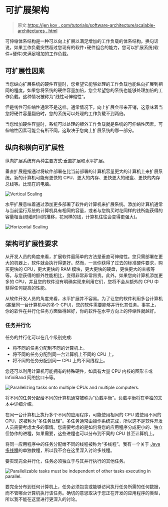 # 可扩展架构

> 原文:[https://jen kov . com/tutorials/software-architecture/scalable-architectures . html](https://jenkov.com/tutorials/software-architecture/scalable-architectures.html)

可伸缩体系结构是一种可以向上扩展以满足增加的工作负载的体系结构。换句话说，如果工作负载突然超过您现有的软件+硬件组合的能力，您可以扩展系统(软件+硬件)来满足增加的工作负载。

## 可扩展性因素

当您纵向扩展系统的硬件容量时，您希望它能够处理的工作负载也能纵向扩展到相同的程度。如果您将系统的硬件容量加倍，您会希望您的系统也能够处理加倍的工作负载。这种情况被称为“线性可伸缩性”。

但是线性可伸缩性通常不是这样。通常情况下，向上扩展会带来开销，这意味着当您将硬件容量翻倍时，您的系统可以处理的工作负载不到两倍。

当您增加硬件容量时，系统可以处理的额外工作负载就是系统的可伸缩性因素。可伸缩性因素可能会有所不同，这取决于您向上扩展系统的哪一部分。

## 纵向和横向可扩展性

纵向扩展系统有两种主要方式:垂直扩展和水平扩展。

垂直扩展是指通过将软件部署在比当前部署的计算机容量更大的计算机上来扩展系统。新的计算机可能有更快的 CPU、更大的内存、更快更大的硬盘、更快的内存总线等。比现在的电脑。

![Vertical Scaling](../Images/4fd29d5320478fc5e848b228928ef69a.png)

水平扩展意味着通过添加更多部署了软件的计算机来扩展系统。添加的计算机通常与当前运行系统的计算机具有相同的容量，或者与您购买时花同样的钱所能获得的容量相当(随着时间的推移，花同样的钱，计算机往往会变得更强大)。

![Horizontal Scaling](../Images/439d3e2fcb22a7a0a96155f443a78b28.png)

## 架构可扩展性要求

从开发人员的角度来看，扩展软件最简单的方法是垂直可伸缩性。您只需部署在更大的机器上，软件就会执行得更好。然而，一旦你获得了过去的标准硬件要求，购买更快的 CPU，更大更快的 RAM 模块，更大更快的硬盘，更快更大的主板等等。与您获得的额外性能相比，变得非常非常昂贵。此外，如果您向计算机添加更多的 CPU，并且您的软件没有明确实现来利用它们，您将不会从额外的 CPU 中获得任何提高的性能。

从软件开发人员的角度来看，水平扩展并不容易。为了让您的软件利用多台计算机(甚至同一台计算机中的多个 CPU)，您的软件需要能够并行化其任务。事实上，你的软件在并行化任务方面做得越好，你的软件在水平方向上的伸缩性就越好。

### 任务并行化

任务的并行化可以在几个级别完成:

*   将不同的任务分配到不同的计算机上。
*   将不同的任务分配到同一台计算机上不同的 CPU 上。
*   将不同的任务分配到同一 CPU 上的不同线程上。

您还可以利用计算机可能拥有的特殊硬件，如具有大量 CPU 内核的图形卡或 InfiniBand 网络接口卡等。

![Parallelizing tasks onto multiple CPUs and multiple computers.](../Images/23d7e0b8fb6ab4c6d60bb6fdf984fb47.png)

将不同的任务分配给不同的计算机通常被称为“负载平衡”。负载平衡将在单独的文本中详细介绍。

在同一台计算机上执行多个不同的应用程序，可能使用相同的 CPU 或使用不同的 CPU，这被称为“多任务处理”。多任务通常由操作系统完成，所以这不是软件开发人员需要考虑太多的事情。您需要考虑的是如何将您的应用程序分成更小的、独立但协作的进程，如果需要，这些进程也可以分布到不同的 CPU 甚至计算机上。

将同一应用程序中的任务分配给不同的线程被称为“多线程”。我有一个关于 [Java 多线程](/java-concurrency/index.html)的单独教程，所以我不会在这里深入讨论多线程。

要实现完全并行化，任务必须独立于与其并行执行的其他任务。

![Parallelizable tasks must be independent of other tasks executing in parallel.](../Images/3b1a50869dbc3a4e161c889c999c7da7.png)

要完全分布到任何计算机上，任务必须包含或能够访问执行任务所需的任何数据，而不管哪台计算机执行该任务。确切的意思取决于您正在开发的应用程序的类型，所以我不能在这里进行更深入的讨论。